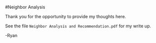 #Neighbor Analysis

Thank you for the opportunity to provide my thoughts here. 

See the file `Neighbor Analysis and Recommendation.pdf` for my write up. 

-Ryan 

